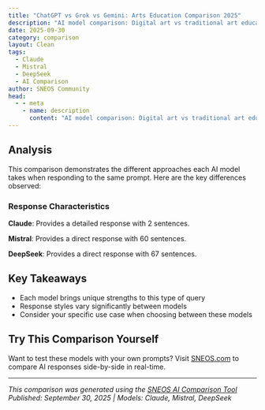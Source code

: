 ```yaml
---
title: "ChatGPT vs Grok vs Gemini: Arts Education Comparison 2025"
description: "AI model comparison: Digital art vs traditional art education - career prospects comparison..."
date: 2025-09-30
category: comparison
layout: Clean
tags:
  - Claude
  - Mistral
  - DeepSeek
  - AI Comparison
author: SNEOS Community
head:
  - - meta
    - name: description
      content: "AI model comparison: Digital art vs traditional art education - career prospects comparison..."
---
```


<ChatComparison
  title="ChatGPT vs Grok vs Gemini: Arts Education Comparison 2025"
  prompt="Digital art vs traditional art education - career prospects comparison"
  :responses='{
    "Claude": "Here\u0027s a comprehensive comparison of career prospects between digital and traditional art education:\n\n## **Digital Art Education**\n\n### **Career Opportunities:**\n- **Video game industry** (concept art, 3D modeling, animation)\n- **Film/TV/Streaming** (VFX, motion graphics, digital compositing)\n- **Web design and UX/UI**\n- **Marketing and advertising** (social media content, digital campaigns)\n- **Mobile app development**\n- **NFT and crypto art markets**\n- **Virtual/Augmented reality development**\n- **E-learning and educational content**\n\n### **Advantages:**\n- Higher demand in current job market\n- Remote work opportunities\n- Faster iteration and revision capabilities\n- Lower ongoing material costs\n- Integration with emerging technologies\n- Scalable income potential through digital platforms\n\n## **Traditional Art Education**\n\n### **Career Opportunities:**\n- **Fine arts** (galleries, exhibitions, art sales)\n- **Illustration** (books, magazines, commissioned work)\n- **Art therapy and education**\n- **Museum and gallery work**\n- **Art restoration and conservation**\n- **Crafts and handmade goods markets**\n- **Wedding and event services**\n- **Architectural and interior design consulting**\n\n### **Advantages:**\n- Tangible, unique pieces with inherent value\n- Strong foundation in fundamental art principles\n- Therapeutic and meditative practice benefits\n- Local community connections\n- Luxury market appeal\n- Historical prestige and recognition\n\n## **Market Reality Check**\n\n### **Income Potential:**\n- **Digital**: Generally higher average salaries, especially in tech\n- **Traditional**: More variable, often requires multiple revenue streams\n\n### **Job Security:**\n- **Digital**: Higher demand but rapidly evolving skill requirements\n- **Traditional**: Smaller market but consistent niche demand\n\n### **Hybrid Approach Benefits:**\nMany successful artists combine both, using:\n- Traditional skills for strong fundamentals\n- Digital tools for efficiency and market reach\n- Cross-pollination of techniques\n\n**Recommendation**: Consider your personal interests, but recognize that digital literacy is increasingly essential across all art fields. The strongest career prospects often come from blending both approaches.",
    "Mistral": "Digital art and traditional art education each have their own strengths and offer different career prospects. Here\u0027s a comparison to help you understand the career landscapes for both:\n\n### Digital Art Education\n\n**Career Prospects:**\n1. **Graphic Designer:**\n   - **Roles:** Creating visual content for websites, advertisements, and branding.\n   - **Industries:** Advertising, marketing, web design, and publishing.\n\n2. **Animator:**\n   - **Roles:** Developing animated content for films, TV shows, video games, and commercials.\n   - **Industries:** Film, television, gaming, and advertising.\n\n3. **UI/UX Designer:**\n   - **Roles:** Designing user interfaces and user experiences for digital products.\n   - **Industries:** Software development, web design, and mobile app development.\n\n4. **Digital Illustrator:**\n   - **Roles:** Creating digital illustrations for books, magazines, and online platforms.\n   - **Industries:** Publishing, advertising, and entertainment.\n\n5. **Game Artist:**\n   - **Roles:** Designing characters, environments, and other visual elements for video games.\n   - **Industries:** Gaming and interactive media.\n\n6. **Motion Graphics Designer:**\n   - **Roles:** Creating animated graphic designs for video content.\n   - **Industries:** Film, television, and advertising.\n\n7. **3D Artist:**\n   - **Roles:** Creating 3D models and animations for various applications.\n   - **Industries:** Film, gaming, architecture, and product design.\n\n**Advantages:**\n- **Versatility:** Digital art skills are highly versatile and can be applied across multiple industries.\n- **Technology:** Proficiency in digital tools and software can open up more job opportunities.\n- **Remote Work:** Many digital art roles can be done remotely, offering flexibility.\n\n### Traditional Art Education\n\n**Career Prospects:**\n1. **Fine Artist:**\n   - **Roles:** Creating original artwork for galleries, exhibitions, and private collections.\n   - **Industries:** Art galleries, museums, and private commissions.\n\n2. **Illustrator:**\n   - **Roles:** Creating illustrations for books, magazines, and other print media.\n   - **Industries:** Publishing, advertising, and education.\n\n3. **Art Teacher:**\n   - **Roles:** Teaching art in schools, colleges, and private studios.\n   - **Industries:** Education and private tutoring.\n\n4. **Art Therapist:**\n   - **Roles:** Using art as a therapeutic tool to help individuals with emotional and psychological issues.\n   - **Industries:** Healthcare, mental health, and social services.\n\n5. **Art Restorer:**\n   - **Roles:** Restoring and conserving historical and cultural artifacts.\n   - **Industries:** Museums, galleries, and cultural institutions.\n\n6. **Art Director:**\n   - **Roles:** Overseeing the visual style and imagery in magazines, newspapers, product packaging, and movie and television productions.\n   - **Industries:** Advertising, publishing, and entertainment.\n\n**Advantages:**\n- **Creative Freedom:** Traditional artists often have more creative freedom and can explore a wide range of mediums.\n- **Tangible Work:** The physical nature of traditional art can be more satisfying for some artists.\n- **Cultural Impact:** Traditional art often has a significant cultural and historical impact.\n\n### Comparison\n\n**Market Demand:**\n- **Digital Art:** High demand due to the growth of digital media, gaming, and online content.\n- **Traditional Art:** More niche but still valued in cultural and educational settings.\n\n**Skill Requirements:**\n- **Digital Art:** Requires proficiency in software like Adobe Creative Suite, Blender, and other digital tools.\n- **Traditional Art:** Requires mastery of various mediums like painting, sculpting, and drawing.\n\n**Earning Potential:**\n- **Digital Art:** Can be lucrative, especially in high-demand fields like gaming and animation.\n- **Traditional Art:** Earning potential can vary widely, with some artists achieving significant success and others struggling to make a living.\n\n**Career Path:**\n- **Digital Art:** Often involves working in teams and collaborating with other professionals.\n- **Traditional Art:** Can be more solitary, with artists working independently or in small studios.\n\n**Future Outlook:**\n- **Digital Art:** Likely to continue growing as technology advances and digital media becomes more prevalent.\n- **Traditional Art:** Will remain relevant but may face challenges in a digital-first world.\n\n### Conclusion\n\nBoth digital and traditional art education offer unique career prospects. Digital art is well-suited for those interested in technology and versatile, high-demand roles. Traditional art is ideal for those who value creative freedom and the tangible aspects of art creation. The choice between the two should be based on personal interests, skills, and career goals.",
    "DeepSeek": "Of course. This is a fantastic and highly relevant question for aspiring artists. The choice between digital and traditional art education isn\u0027t just about preference; it has significant implications for career paths, workflow, and the industry landscape.\n\nLet\u0027s break down the comparison between digital and traditional art education in terms of career prospects.\n\n### The Core Philosophical Difference\n\n*   **Traditional Art Education:** Focuses on **fundamentals**. You learn to see light, form, color, composition, and anatomy by manipulating physical materials. The emphasis is on the \u0022why\u0022 and the \u0022how\u0022 of art, building a deep, transferable understanding. It\u0027s learning the rules of the language of art.\n*   **Digital Art Education:** Focuses on **application and workflow**. While it also teaches fundamentals, it does so through the lens of software (like Photoshop, Procreate, Blender, ZBrush) and hardware (graphics tablets, Cintiqs). It\u0027s about learning to use modern tools to create art efficiently and for specific commercial purposes.\n\n---\n\n### Career Prospects: A Side-by-Side Comparison\n\n| Aspect | Digital Art Education | Traditional Art Education |\n| :--- | :--- | :--- |\n| **Primary Career Paths** | **High demand in tech \u0026 entertainment.** \u003Cbr\u003E\u2022 Concept Artist (characters, environments)\u003Cbr\u003E\u2022 Illustrator (book, editorial, commercial)\u003Cbr\u003E\u2022 Graphic Designer / UI/UX Designer\u003Cbr\u003E\u2022 2D/3D Animator\u003Cbr\u003E\u2022 VFX \u0026 Motion Graphics Artist\u003Cbr\u003E\u2022 Comic/Manga Artist (Webtoons)\u003Cbr\u003E\u2022 Game Artist (mobile, indie, AAA) | **Diverse, often in established or niche fields.** \u003Cbr\u003E\u2022 Fine Artist (gallery representation)\u003Cbr\u003E\u2022 Illustrator (children\u0027s books, publishing)\u003Cbr\u003E\u2022 Art Teacher / Professor\u003Cbr\u003E\u2022 Museum/Gallery Curator\u003Cbr\u003E\u2022 Art Restorer / Conservator\u003Cbr\u003E\u2022 Tattoo Artist\u003Cbr\u003E\u2022 Muralist / Public Artist |\n| **Industry \u0026 Job Market** | **Fast-growing, global, and project-based.** Heavily tied to the booming tech, gaming, and animation industries. High volume of freelance and remote work opportunities. | **More traditional, localized, and often institution-based.** Can be more competitive for high-profile gallery spots or academic positions. Often relies on grants, commissions, and private sales. |\n| **Income \u0026 Stability** | **Potentially high, but variable.** Salaried positions in studios offer stability. Top freelancers can earn very well, but income can be inconsistent, especially early on. | **Often highly variable.** Can range from \u0022starving artist\u0022 to highly lucrative for a small, established elite. Income often comes from a \u0022portfolio career\u0022 (teaching \u002B selling work \u002B commissions). |\n| **Skill Transferability** | **Extremely high within the digital realm.** Skills in Photoshop easily transfer to other 2D software. A strong understanding of 3D is a huge asset. The core digital skills are the currency of the modern creative industry. | **The foundational skills are 100% transferable.** A master of oil painting will have an excellent understanding of color and light that can be applied to *any* visual medium, including digital. The *mindset* of problem-solving with physical materials is invaluable. |\n| **Barriers to Entry** | **Lower initial barrier, higher skill ceiling.** You need a computer/tablet and software (which can be expensive, but has affordable options). The competition is fierce, and standing out requires exceptional skill and a strong online portfolio. | **Higher initial barrier.** Quality materials (paints, canvas, clay) are consistently expensive. Requires physical space to work. Gaining recognition can be slow and relies heavily on networking in physical spaces (galleries, shows). |\n\n---\n\n### The Critical Overlap: Why It\u0027s Not an Either/Or Choice\n\nThe most successful artists in *commercial digital fields* will almost always tell you that a strong foundation in traditional art is their secret weapon.\n\n1.  **Fundamentals are King:** A digital artist who understands traditional color theory, perspective, and anatomy from life drawing will always create more believable and compelling work than one who only knows how to use the software\u0027s tools.\n2.  **The \u0022Digital Look\u0022:** Art that relies too heavily on software tricks (certain brushes, filters, over-rendering) can look generic. Traditional training helps develop a unique, personal style that stands out.\n3.  **Problem-Solving:** Traditional art forces you to solve problems physically. There\u0027s no \u0022undo\u0022 button. This builds a level of intentionality and planning that makes you a more efficient and decisive digital artist.\n\n**The Ideal Hybrid Approach:**\n\nMany modern art schools and savvy self-taught artists adopt a hybrid model:\n*   **Learn the fundamentals traditionally:** Take life drawing classes, paint with physical gouache or oils, and study color with traditional media.\n*   **Apply them digitally:** Use a graphics tablet and software as the primary tool for commercial work, leveraging the speed, editability, and power of digital workflows.\n\n### Conclusion: Which Path is for You?\n\n**Choose a Digital-Focused Education if:**\n\n*   Your dream job is explicitly in the video game, animation, or VFX industries.\n*   You are drawn to technology and enjoy a fast-paced, evolving workflow.\n*   You want the flexibility of freelance and remote work.\n*   You are motivated by commercial applications and working as part of a creative team.\n\n**Choose a Traditional-Focused Education if:**\n\n*   Your primary goal is to be a fine artist, showing work in galleries and museums.\n*   You are passionate about the physicality and history of art materials.\n*   You are interested in careers in art education, curation, or conservation.\n*   The process of creating with your hands is as important to you as the final product.\n\n**The Ultimate Verdict:**\n\nFor **career prospects in the 21st-century creative economy, a digital art education (or a hybrid approach) provides a wider, more direct, and faster-growing range of opportunities.** The industries it serves are massive and global.\n\nHowever, **the most valuable asset any artist can have is a rock-solid foundation in the traditional principles of art.** A traditional education provides this in spades, and these skills will make you a better, more adaptable, and more employable digital artist.\n\n**Recommendation:** Don\u0027t see them as rivals. If you\u0027re serious about a career, prioritize learning the fundamental principles (traditionally, if possible) and then master the digital tools needed to apply those principles in the modern marketplace. Your portfolio\u2014not just your diploma\u2014will be your most important career asset."
  }'
  published-date="12:00"
/>

## Analysis

This comparison demonstrates the different approaches each AI model takes when responding to the same prompt. Here are the key differences observed:

### Response Characteristics

**Claude**: Provides a detailed response with 2 sentences. 

**Mistral**: Provides a direct response with 60 sentences. 

**DeepSeek**: Provides a direct response with 67 sentences. 

## Key Takeaways

- Each model brings unique strengths to this type of query
- Response styles vary significantly between models
- Consider your specific use case when choosing between these models

## Try This Comparison Yourself

Want to test these models with your own prompts? Visit [SNEOS.com](https://sneos.com) to compare AI responses side-by-side in real-time.

---

*This comparison was generated using the [SNEOS AI Comparison Tool](https://sneos.com)*
*Published: September 30, 2025 | Models: Claude, Mistral, DeepSeek*
